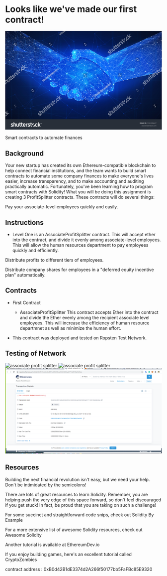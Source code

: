 # Looks like we've made our first contract!
![Looks like we've made our first contract!](stockphoto.png)


Smart contracts to automate finances

## Background
Your new startup has created its own Ethereum-compatible blockchain to help connect financial institutions, and the team wants to build smart contracts to automate some company finances to make everyone's lives easier, increase transparency, and to make accounting and auditing practically automatic.
Fortunately, you've been learning how to program smart contracts with Solidity! What you will be doing this assignment is creating 3 ProfitSplitter contracts. These contracts will do several things:


Pay your associate-level employees quickly and easily.


## Instructions
- Level One is an AssociateProfitSplitter contract. This will accept ether into the contract, and divide it evenly among associate-level employees. This will allow the human resources department to pay employees quickly and efficiently.

Distribute profits to different tiers of employees.


Distribute company shares for employees in a "deferred equity incentive plan" automatically.

## Contracts
- First Contract
  - AssociateProfitSplitter This contract accepts Ether into the contract and divide the Ether evenly among the recipient associate level employees. This will increase the efficiency of human resource departmnet as well as minimize the human effort.

- This contract was deployed and tested on Ropsten Test Network.

## Testing of Network
![associate profit splitter](sc_1.png)
![associate profit splitter](Screenshot-2.png)
![associate profit splitter](Screenshot-3.png)

## Resources
Building the next financial revolution isn't easy, but we need your help. Don't be intimidated by the semicolons!


There are lots of great resources to learn Solidity. Remember, you are helping push the very edge of this space forward, so don't feel discouraged if you get stuck! In fact, be proud that you are taking on such a challenge!

For some succinct and straightforward code snips, check out Solidity By Example

For a more extensive list of awesome Solidity resources, check out Awesome Solidity

Another tutorial is available at EthereumDev.io

If you enjoy building games, here's an excellent tutorial called CryptoZombies

contract address : 0xB0d42B1dE3374d2A266f50177bb5FaFBc85E9320

